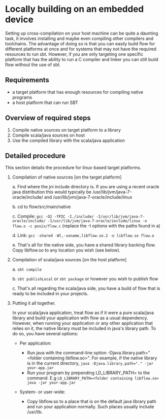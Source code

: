 # Locally building on an embedded device
Setting up cross-compilation on your host machine can be quite a daunting task, it involves installing and maybe even compiling other compilers and toolchains. The advantage of doing so is that you can easily build flow for different platforms at once and for systems that may not have the required resources to run sbt. However, if you are only targeting one specific platform that has the ability to run a C compiler and linker you can still build flow without the use of sbt.

## Requirements
- a target platform that has enough resources for compiling native programs
- a host platform that can run SBT

## Overview of required steps
1. Compile native sources on target platform to a library
2. Compile scala/java sources on host
3. Use the compiled library with the scala/java application

## Detailed procedure
This section details the procedure for linux-based target platforms.

1. Compilation of native sources [on the target platform]

    a. Find where the jni include directory is. If you are using a recent oracle java distribution this would typically be /usr/lib/jvm/java-7-oracle/include/ and /usr/lib/jvm/java-7-oracle/include/linux

    b. cd to flow/src/main/native

    c. Compile: ```gcc -O2 -fPIC -I./include/ -I/usr/lib/jvm/java-7-oracle/include/ -I/usr/lib/jvm/java-7-oracle/include/linux -o flow.o -c posix/flow.c``` (replace the -I options with the paths found in a)

    d. Link: ```gcc -shared -Wl,-soname,libflow.so.2 -o libflow.so flow.o```

    e. That's all for the native side, you have a shared library backing flow. Copy libflow.so to any location you wish (see below).

2. Compilation of scala/java sources [on the host platform]

    a. ```sbt compile```

    b. ```sbt publishLocal``` or ```sbt package``` or however you wish to publish flow

    c. That's all regarding the scala/java side, you have a build of flow that is ready to be included in your projects.

3. Putting it all together. 

    In your scala/java application, treat flow as if it were a pure scala/java library and build your application with flow as a usual dependency. However, when running your application or any other application that relies on it, the native library must be included in java's library path. To do so, you have several options:

    - Per application:
        - Run java with the command-line option -Djava.library.path="\<folder containing libflow.so\>". For example, if the native library is in the current directory, ```java -Djava.library.path="." -jar your-app.jar```
        - Run your program by prepending LD_LIBRARY_PATH=<folder containing libflow.so> to the command. E.g ```LD_LIBRARY_PATH=<folder containing libflow.so> java -jar your-app.jar```

    - System- or user-wide:
        - Copy libflow.so to a place that is on the default java library path and run your application normally. Such places usually include /usr/lib.
